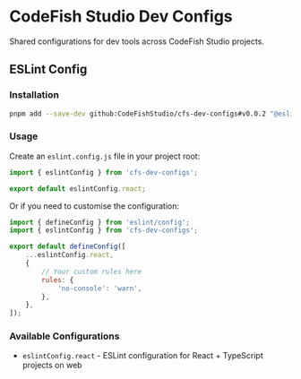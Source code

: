 # CodeFish Studio Dev Configs

Shared configurations for dev tools across CodeFish Studio projects.

## ESLint Config

### Installation

```bash
pnpm add --save-dev github:CodeFishStudio/cfs-dev-configs#v0.0.2 "@eslint/js@>=9" "eslint-config-prettier@>=10" "eslint-import-resolver-typescript@>=4.4" "eslint-plugin-import@>=2.32" "eslint-plugin-react-hooks@6.0.0-rc.1" "eslint-plugin-react@>=7.37" "eslint@>=9" "globals@>=16.3" "typescript-eslint@>=8"
```

### Usage

Create an `eslint.config.js` file in your project root:

```javascript
import { eslintConfig } from 'cfs-dev-configs';

export default eslintConfig.react;
```

Or if you need to customise the configuration:

```javascript
import { defineConfig } from 'eslint/config';
import { eslintConfig } from 'cfs-dev-configs';

export default defineConfig([
    ...eslintConfig.react,
    {
        // Your custom rules here
        rules: {
            'no-console': 'warn',
        },
    },
]);
```

### Available Configurations

- `eslintConfig.react` - ESLint configuration for React + TypeScript projects on web
